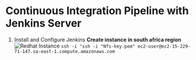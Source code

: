 # Continuous Integration Pipeline with Jenkins Server
1. Install and Configure Jenkins
**Create instance in south africa region**
![Redhat Instance](nfs.png)
`ssh -i "ssh -i "Nfs-key.pem" ec2-user@ec2-15-229-71-147.sa-east-1.compute.amazonaws.com`
